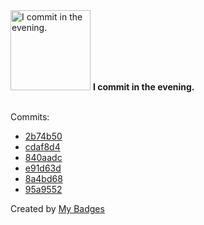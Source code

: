 <img src="https://my-badges.github.io/my-badges/evening-commits.png" alt="I commit in the evening." title="I commit in the evening." width="128">
<strong>I commit in the evening.</strong>
<br><br>

Commits:

- <a href="https://github.com/dancarroll/my-badges/commit/2b74b50f885fc0ca1f04ec8b7ccf8b10b0bcb728">2b74b50</a>
- <a href="https://github.com/dancarroll/my-badges/commit/cdaf8d4202694ef3d045dbba2365cc915b1b7b8b">cdaf8d4</a>
- <a href="https://github.com/dancarroll/aoc_2024/commit/840aadc92915b02bbac63ce503d7fac6db99da3a">840aadc</a>
- <a href="https://github.com/dancarroll/aoc_2024/commit/e91d63d437e00d84b28a82b51527592b67548444">e91d63d</a>
- <a href="https://github.com/dancarroll/aoc_2024/commit/8a4bd6837b1ca1c8307128a3d0679faf743c57db">8a4bd68</a>
- <a href="https://github.com/dancarroll/aoc_2024/commit/95a9552689baa0d4299ed9602ab4555573c5d995">95a9552</a>


Created by <a href="https://github.com/my-badges/my-badges">My Badges</a>